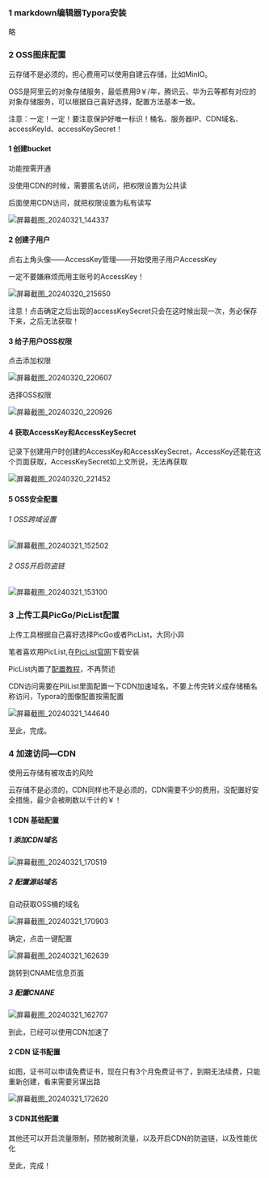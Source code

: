 ### 1 markdown编辑器Typora安装

略

### 2 OSS图床配置

云存储不是必须的，担心费用可以使用自建云存储，比如MinIO。

OSS是阿里云的对象存储服务，最低费用9￥/年，腾讯云、华为云等都有对应的对象存储服务，可以根据自己喜好选择，配置方法基本一致。

注意：一定！一定！要注意保护好唯一标识！桶名、服务器IP、CDN域名、accessKeyId、accessKeySecret！

#### 1 创建bucket

功能按需开通

没使用CDN的时候，需要匿名访问，把权限设置为公共读

后面使用CDN访问，就把权限设置为私有读写

![屏幕截图_20240321_144337](https://blog-resources.this0.com/image/202403232049206.png?x-oss-process=style/this0-blog)

#### 2 创建子用户

点右上角头像——AccessKey管理——开始使用子用户AccessKey

一定不要嫌麻烦而用主账号的AccessKey！

![屏幕截图_20240320_215650](https://blog-resources.this0.com/image/202403232049207.png?x-oss-process=style/this0-blog)

注意！点击确定之后出现的accessKeySecret只会在这时候出现一次，务必保存下来，之后无法获取！

#### 3 给子用户OSS权限

点击添加权限

![屏幕截图_20240320_220607](https://blog-resources.this0.com/image/202403232049208.png?x-oss-process=style/this0-blog)

选择OSS权限

![屏幕截图_20240320_220926](https://blog-resources.this0.com/image/202403232049210.png?x-oss-process=style/this0-blog)

#### 4 获取AccessKey和AccessKeySecret

记录下创建用户时创建的AccessKey和AccessKeySecret，AccessKey还能在这个页面获取，AccessKeySecret如上文所说，无法再获取

![屏幕截图_20240320_221452](https://blog-resources.this0.com/image/202403232049211.png?x-oss-process=style/this0-blog)

#### 5 OSS安全配置

###### 1 OSS跨域设置

![屏幕截图_20240321_152502](https://blog-resources.this0.com/image/202403232049212.png?x-oss-process=style/this0-blog)

###### 2 OSS开启防盗链

![屏幕截图_20240321_153100](https://blog-resources.this0.com/image/202403232049213.png?x-oss-process=style/this0-blog)



### 3 上传工具PicGo/PicList配置

上传工具根据自己喜好选择PicGo或者PicList，大同小异

笔者喜欢用PicList,在[PicList官网](https://piclist.cn/)下载安装

PicList内置了[配置教程](https://piclist.cn/manage#%E9%98%BF%E9%87%8C%E4%BA%91oss)，不再赘述

CDN访问需要在PliList里面配置一下CDN加速域名，不要上传完转义成存储桶名称访问，Typora的图像配置按需配置

![屏幕截图_20240321_144640](https://blog-resources.this0.com/image/202403232049214.png?x-oss-process=style/this0-blog)

至此，完成。

### 4 加速访问—CDN

使用云存储有被攻击的风险

云存储不是必须的，CDN同样也不是必须的，CDN需要不少的费用，没配置好安全措施，最少会被刷数以千计的￥！

#### 1 CDN 基础配置

##### 1 添加CDN域名

![屏幕截图_20240321_170519](https://blog-resources.this0.com/image/202403232049215.png?x-oss-process=style/this0-blog)

##### 2 配置源站域名

自动获取OSS桶的域名

![屏幕截图_20240321_170903](https://blog-resources.this0.com/image/202403232049216.png?x-oss-process=style/this0-blog)

确定，点击一键配置

![屏幕截图_20240321_162639](https://blog-resources.this0.com/image/202403232049217.png?x-oss-process=style/this0-blog)

跳转到CNAME信息页面

##### 3 配置CNANE

![屏幕截图_20240321_162707](https://blog-resources.this0.com/image/202403232049218.png?x-oss-process=style/this0-blog)

到此，已经可以使用CDN加速了

#### 2 CDN 证书配置

如图，证书可以申请免费证书，现在只有3个月免费证书了，到期无法续费，只能重新创建，看来需要另谋出路

![屏幕截图_20240321_172620](https://blog-resources.this0.com/image/202403232049219.png?x-oss-process=style/this0-blog)

#### 3 CDN其他配置

其他还可以开启流量限制，预防被刷流量，以及开启CDN的防盗链，以及性能优化

至此，完成！